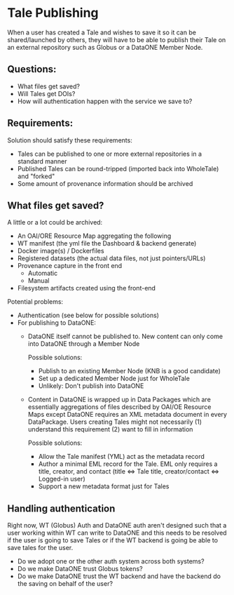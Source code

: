 Tale Publishing
===============

When a user has created a Tale and wishes to save it so it can be shared/launched by others, they will have to be able to publish their Tale on an external repository such as Globus or a DataONE Member Node.

Questions:
----------

- What files get saved?
- Will Tales get DOIs?
- How will authentication happen with the service we save to?

Requirements:
-------------

Solution should satisfy these requirements:

- Tales can be published to one or more external repositories in a standard manner
- Published Tales can be round-tripped (imported back into WholeTale) and "forked"
- Some amount of provenance information should be archived

What files get saved?
---------------------

A little or a lot could be archived:

- An OAI/ORE Resource Map aggregating the following
- WT manifest (the yml file the Dashboard & backend generate)
- Docker image(s) / Dockerfiles
- Registered datasets (the actual data files, not just pointers/URLs)
- Provenance capture in the front end
    - Automatic
    - Manual
- Filesystem artifacts created using the front-end

Potential problems:

- Authentication (see below for possible solutions)
- For publishing to DataONE:
    - DataONE itself cannot be published to. New content can only come into DataONE through a Member Node

      Possible solutions:

      
      - Publish to an existing Member Node (KNB is a good candidate)
      - Set up a dedicated Member Node just for WholeTale
      - Unlikely: Don't publish into DataONE

    - Content in DataONE is wrapped up in Data Packages which are essentially aggregations of files described by OAI/OE Resource Maps except DataONE requires an XML metadata document in every DataPackage. Users creating Tales might not necessarily (1) understand this requirement (2) want to fill in information

      Possible solutions:

      - Allow the Tale manifest (YML) act as the metadata record
      - Author a minimal EML record for the Tale. EML only requires a title, creator, and contact (title <=> Tale title, creator/contact <=> Logged-in user)
      - Support a new metadata format just for Tales

Handling authentication
-----------------------

Right now, WT (Globus) Auth and DataONE auth aren't designed such that a user working within WT can write to DataONE and this needs to be resolved if the user is going to save Tales or if the WT backend is going be able to save tales for the user.

- Do we adopt one or the other auth system across both systems?
- Do we make DataONE trust Globus tokens?
- Do we make DataONE trust the WT backend and have the backend do the saving on behalf of the user?
